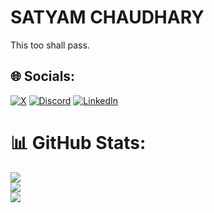 # SATYAM CHAUDHARY
<!-- 🔭 I’m currently working on Macro-Check.<br>👯 I’m looking to collaborate on Ai and full stack projects.<br>🌱 I’m currently Deep Learning. -->
This too shall pass.


## 🌐 Socials:
 [![X](https://img.shields.io/badge/X-black.svg?logo=X&logoColor=white)](https://x.com/sattu3108) [![Discord](https://img.shields.io/badge/Discord-%237289DA.svg?logo=discord&logoColor=white)](https://discord.gg/sattu3108) [![LinkedIn](https://img.shields.io/badge/LinkedIn-%230077B5.svg?logo=linkedin&logoColor=white)](https://linkedin.com/in/satyam-chaudhary-053742218/)


# 📊 GitHub Stats:
![](https://github-readme-stats.vercel.app/api?username=Satyam-Chaudhary&theme=dark&hide_border=false&include_all_commits=false&count_private=true)<br/>
![](https://nirzak-streak-stats.vercel.app/?user=Satyam-Chaudhary&theme=dark&hide_border=false)<br/>
![](https://github-readme-stats.vercel.app/api/top-langs/?username=Satyam-Chaudhary&theme=dark&hide_border=false&include_all_commits=false&count_private=true&layout=compact)

<!-- Proudly created with GPRM ( https://gprm.itsvg.in ) -->
